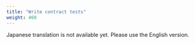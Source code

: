 ```yaml
---
title: "Write contract tests"
weight: 460
---
```


Japanese translation is not available yet. Please use the English version.
